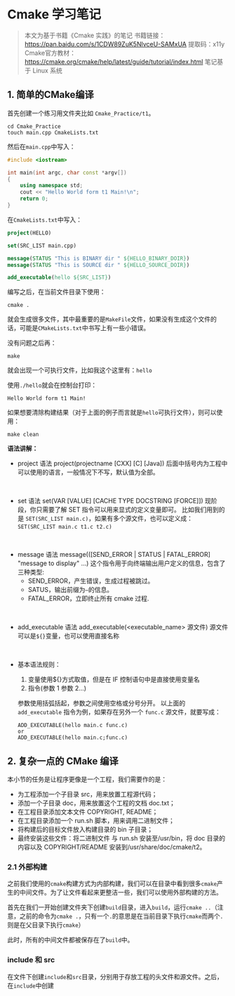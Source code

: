 # Cmake 学习笔记

>本文为基于书籍《Cmake 实践》的笔记
>书籍链接：https://pan.baidu.com/s/1CDW89ZuK5NlvceU-SAMxUA 
提取码：x11y 
>Cmake官方教材：https://cmake.org/cmake/help/latest/guide/tutorial/index.html
>笔记基于 Linux 系统

## 1. 简单的CMake编译
首先创建一个练习用文件夹比如 `Cmake_Practice/t1`。

```
cd Cmake_Practice
touch main.cpp CmakeLists.txt
```

然后在`main.cpp`中写入：

```cpp
#include <iostream>

int main(int argc, char const *argv[])
{
    using namespace std;
    cout << "Hello World form t1 Main!\n";
    return 0;
}
```

在`CmakeLists.txt`中写入：

```Cmake
project(HELLO)

set(SRC_LIST main.cpp)

message(STATUS "This is BINARY dir " ${HELLO_BINARY_DOIR})
message(STATUS "This is SOURCE dir " ${HELLO_SOURCE_DOIR})

add_executable(hello ${SRC_LIST})
```

编写之后，在当前文件目录下使用：
```
cmake .
```
就会生成很多文件，其中最重要的是`MakeFile`文件，如果没有生成这个文件的话，可能是`CMakeLists.txt`中书写上有一些小错误。

没有问题之后再：

```
make
```

就会出现一个可执行文件，比如我这个这里有：`hello`

使用`./hello`就会在控制台打印：

```
Hello World form t1 Main!
```

如果想要清除构建结果（对于上面的例子而言就是`hello`可执行文件），则可以使用：

```
make clean
```

**语法讲解：**

* project 语法
    project(projectname [CXX] [C] [Java])
    后面中括号内为工程中可以使用的语言，一般情况下不写，默认值为全部。
<br>

* set 语法
    set(VAR [VALUE] [CACHE TYPE DOCSTRING [FORCE]])
    现阶段，你只需要了解 SET 指令可以用来显式的定义变量即可。
    比如我们用到的是 `SET(SRC_LIST main.c)`，如果有多个源文件，也可以定义成：`SET(SRC_LIST main.c t1.c t2.c)`
<br>

* message 语法
    message(([SEND_ERROR | STATUS | FATAL_ERROR] "message to display"
...)
    这个指令用于向终端输出用户定义的信息，包含了三种类型:
    * SEND_ERROR，产生错误，生成过程被跳过。
    * SATUS，输出前缀为`—`的信息。
    * FATAL_ERROR，立即终止所有 cmake 过程.
<br>

* add_executable 语法
    add_executable(<executable_name> 源文件)
    源文件可以是`${}`变量，也可以使用直接名称
<br>

* 基本语法规则：
    1. 变量使用${}方式取值，但是在 IF 控制语句中是直接使用变量名
    2. 指令(参数 1 参数 2...)
  
    参数使用括弧括起，参数之间使用空格或分号分开。
    以上面的 `add_executable` 指令为例，如果存在另外一个 `func.c` 源文件，就要写成：
    ```
    ADD_EXECUTABLE(hello main.c func.c)
    or
    ADD_EXECUTABLE(hello main.c;func.c)
    ```

## 2. 复杂一点的 CMake 编译

本小节的任务是让程序更像是一个工程，我们需要作的是：

* 为工程添加一个子目录 src，用来放置工程源代码；
* 添加一个子目录 doc，用来放置这个工程的文档 doc.txt；
* 在工程目录添加文本文件 COPYRIGHT, README；
* 在工程目录添加一个 run.sh 脚本，用来调用二进制文件；
* 将构建后的目标文件放入构建目录的 bin 子目录；
* 最终安装这些文件：将二进制文件 与 run.sh 安装至/usr/bin，将 doc 目录的内容以及 COPYRIGHT/README 安装到/usr/share/doc/cmake/t2。


### 2.1 外部构建

之前我们使用的`cmake`构建方式为内部构建，我们可以在目录中看到很多`cmake`产生的中间文件。为了让文件看起来更整洁一些，我们可以使用外部构建的方法。

首先在我们一开始创建文件夹下创建`build`目录，进入`build`，运行`cmake ..`（注意，之前的命令为`cmake .`，只有一个`.`的意思是在当前目录下执行`cmake`而两个`.`则是在父目录下执行`cmake`）

此时，所有的中间文件都被保存在了`build`中。

### include 和 src

在文件下创建`include`和`src`目录，分别用于存放工程的头文件和源文件。之后，在`include`中创建


